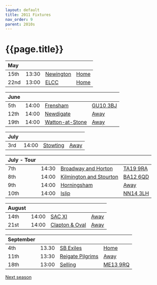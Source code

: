 ```yaml
---
layout: default
title: 2011 Fixtures
nav_order: 9
parent: 2010s
---
```


# {{page.title}}

| May |  |  |  |
|:---|:---|:---|:---|
| 15th | 13:30 | [Newington](newington) | [Home]() |
| 22nd | 13:00 | [ELCC](elccc) | [Home]() |

| June |  |  |  |
|:---|:---|:---|:---|
| 5th | 14:00 | [Frensham](frensham) | [GU10 3BJ](https//goo.gl/maps/xBUZvPU1vnK2) |
| 12th | 14:00 | [Newdigate](newdigate) | [Away](https://goo.gl/maps/9uAr2nHj19CJDEjw6) |
| 19th | 14:00 | [Watton-at-Stone](watton-at-stone) | [Away](https://goo.gl/maps/JPBQawMsjLgYtVHk9) |

| July |  |  |  |
|:---|:---|:---|:---|
| 3rd | 14:00 | [Stowting](stowting) | [Away](https://goo.gl/maps/3Br4woRQXRqh9Uje8) |

| July - Tour |  |  |  |
|:---|:---|:---|:---|
| 7th | 14:30 | [Broadway and Horton](broadway-and-horton) | [TA19 9RA](https://goo.gl/maps/ULbmC6LSX5HSAe8U6) |
| 8th | 14:00 | [Kilmington and Stourton](kilmington-and-stourton) | [BA12 6QD](https://goo.gl/maps/6q53XChZh9A2) |
| 9th | 14:00 | [Horningsham](horningsham) | [Away](https://goo.gl/maps/SNpXcsajYDXfjmff7) |
| 10th | 14:00 | [Islip](islip) | [NN14 3LH](https://goo.gl/maps/ceJApjnpXCpYJQC97) |

| August |  |  |  |
|:---|:---|:---|:---|
| 14th | 14:00| [SAC XI](sac-xi) | [Away]() |
| 21st | 14:00| [Clapton & Oval](clapton-and-oval) |  [Away]() |

| September |  |  |  |
|:---|:---|:---|:---|
| 4th | 13.30| [SB Exiles](sb-exiles) | [Home]() |
| 11th | 13:30| [Reigate Pilgrims](reigate-pilgrims) | [Away](https://goo.gl/maps/z54KDhWLtQreY6xy9) |
| 18th | 13:00 | [Selling](selling) | [ME13 9RQ](https//goo.gl/maps/QeLhjBkEbJr) |

[Next season](../2012)